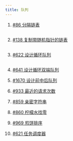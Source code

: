 ```yaml
---
title: 队列
---
```


1. [#86 分隔链表](https://leetcode-cn.com/problems/partition-list)

```js
```

2. [#138 复制带随机指针的链表](https://leetcode-cn.com/problems/copy-list-with-random-pointer)

```js
```

3. [#622 设计循环队列](https://leetcode-cn.com/problems/design-circular-queue)

```js
```

4. [#641 设计循环双端队列](https://leetcode-cn.com/problems/design-circular-deque)

5. [#1670 设计前中后队列 ](https://leetcode-cn.com/problems/design-front-middle-back-queue)

6. [#933 最近的请求次数](https://leetcode-cn.com/problems/number-of-recent-calls)

7. [#859 亲密字符串](https://leetcode-cn.com/problems/buddy-strings)

8. [#860 柠檬水找零](https://leetcode-cn.com/problems/lemonade-change)

9. [#969 煎饼排序](https://leetcode-cn.com/problems/pancake-sorting)

10. [#621 任务调度器](https://leetcode-cn.com/problems/task-scheduler)